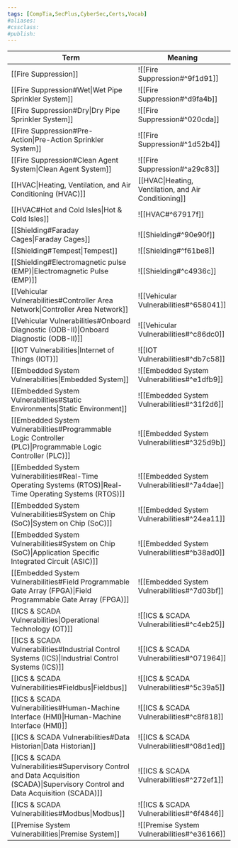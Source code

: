 ```yaml
---
tags: [CompTia,SecPlus,CyberSec,Certs,Vocab]
#aliases:
#cssclass:
#publish:
---
```


| Term                                                                                                                               | Meaning                                              |
| ---------------------------------------------------------------------------------------------------------------------------------- | ---------------------------------------------------- |
| [[Fire Suppression]]                                                                                                               | ![[Fire Suppression#^9f1d91]]                        |
| [[Fire Suppression#Wet\|Wet Pipe Sprinkler System]]                                                                                | ![[Fire Suppression#^d9fa4b]]                        |
| [[Fire Suppression#Dry\|Dry Pipe Sprinkler System]]                                                                                | ![[Fire Suppression#^020cda]]                        |
| [[Fire Suppression#Pre-Action\|Pre-Action Sprinkler System]]                                                                       | ![[Fire Suppression#^1d52b4]]                        |
| [[Fire Suppression#Clean Agent System\|Clean Agent System]]                                                                        | ![[Fire Suppression#^a29c83]]                        |
| [[HVAC\|Heating, Ventilation, and Air Conditioning (HVAC)]]                                                                        | [[HVAC\|Heating, Ventilation, and Air Conditioning]] |
| [[HVAC#Hot and Cold Isles\|Hot & Cold Isles]]                                                                                      | ![[HVAC#^67917f]]                                    |
| [[Shielding#Faraday Cages\|Faraday Cages]]                                                                                         | ![[Shielding#^90e90f]]                               |
| [[Shielding#Tempest\|Tempest]]                                                                                                     | ![[Shielding#^f61be8]]                               |
| [[Shielding#Electromagnetic pulse (EMP)\|Electromagnetic Pulse (EMP)]]                                                             | ![[Shielding#^c4936c]]                               |
| [[Vehicular Vulnerabilities#Controller Area Network\|Controller Area Network]]                                                     | ![[Vehicular Vulnerabilities#^658041]]               |
| [[Vehicular Vulnerabilities#Onboard Diagnostic (ODB-II)\|Onboard Diagnostic (ODB-II)]]                                             | ![[Vehicular Vulnerabilities#^c86dc0]]               |
| [[IOT Vulnerabilities\|Internet of Things (IOT)]]                                                                                  | ![[IOT Vulnerabilities#^db7c58]]                     |
| [[Embedded System Vulnerabilities\|Embedded System]]                                                                               | ![[Embedded System Vulnerabilities#^e1dfb9]]         |
| [[Embedded System Vulnerabilities#Static Environments\|Static Environment]]                                                        | ![[Embedded System Vulnerabilities#^31f2d6]]         |
| [[Embedded System Vulnerabilities#Programmable Logic Controller (PLC)\|Programmable Logic Controller (PLC)]]                       | ![[Embedded System Vulnerabilities#^325d9b]]         |
| [[Embedded System Vulnerabilities#Real-Time Operating Systems (RTOS)\|Real-Time Operating Systems (RTOS)]]                         | ![[Embedded System Vulnerabilities#^7a4dae]]         |
| [[Embedded System Vulnerabilities#System on Chip (SoC)\|System on Chip (SoC)]]                                                     | ![[Embedded System Vulnerabilities#^24ea11]]         |
| [[Embedded System Vulnerabilities#System on Chip (SoC)\|Application Specific Integrated Circuit (ASIC)]]                           | ![[Embedded System Vulnerabilities#^b38ad0]]         |
| [[Embedded System Vulnerabilities#Field Programmable Gate Array (FPGA)\|Field Programmable Gate Array (FPGA)]]                     | ![[Embedded System Vulnerabilities#^7d03bf]]         |
| [[ICS & SCADA Vulnerabilities\|Operational Technology (OT)]]                                                                       | ![[ICS & SCADA Vulnerabilities#^c4eb25]]             |
| [[ICS & SCADA Vulnerabilities#Industrial Control Systems (ICS)\|Industrial Control Systems (ICS)]]                                 | ![[ICS & SCADA Vulnerabilities#^071964]]             |
| [[ICS & SCADA Vulnerabilities#Fieldbus\|Fieldbus]]                                                                                 | ![[ICS & SCADA Vulnerabilities#^5c39a5]]             |
| [[ICS & SCADA Vulnerabilities#Human-Machine Interface (HMI)\|Human-Machine Interface (HMI)]]                                       | ![[ICS & SCADA Vulnerabilities#^c8f818]]             |
| [[ICS & SCADA Vulnerabilities#Data Historian\|Data Historian]]                                                                     | ![[ICS & SCADA Vulnerabilities#^08d1ed]]             |
| [[ICS & SCADA Vulnerabilities#Supervisory Control and Data Acquisition (SCADA)\|Supervisory Control and Data Acquisition (SCADA)]] | ![[ICS & SCADA Vulnerabilities#^272ef1]]             |
| [[ICS & SCADA Vulnerabilities#Modbus\|Modbus]]                                                                                     | ![[ICS & SCADA Vulnerabilities#^6f4846]]             |
| [[Premise System Vulnerabilities\|Premise System]]                                                                                 | ![[Premise System Vulnerabilities#^e36166]]                                                     |
